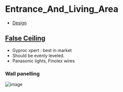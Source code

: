 # Entrance_And_Living_Area

- [Design](https://drive.google.com/file/d/1kxK7Kw3n3yD0LJtBKEKtrwIZdhIo-BEl/view?usp=sharing)

## [False Ceiling](https://www.youtube.com/watch?v=Erv8a5mSVoU)
- Gyproc xpert : best in market
- Should be evenly leveled.
- Panasonic lights, Finolex wires

### Wall panelling

![image](https://github.com/user-attachments/assets/075bf3f7-8853-46d3-a302-2ca8d398ab45)
